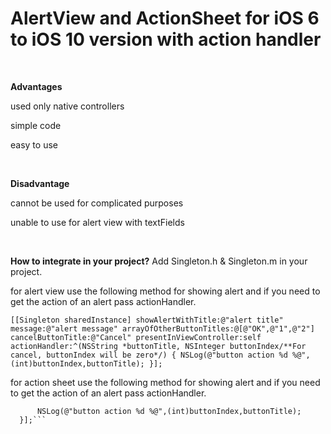 # AlertView and ActionSheet for iOS 6 to iOS 10 version with action handler


<title>AlertView and ActionSheet for iOS 6 to iOS 10 version with action handler</title>

<br>

 <B>Advantages</B>

 used only native controllers

 simple code

 easy to use

<br>

 <B>Disadvantage</B>

 cannot be used for complicated purposes

 unable to use for alert view with textFields

<br>

 <B>How to integrate in your project?</B>
Add Singleton.h & Singleton.m in your project. 

for alert view use the following method for showing alert and if you need to get the action of an alert pass actionHandler.

``[[Singleton sharedInstance] showAlertWithTitle:@"alert title" message:@"alert message" arrayOfOtherButtonTitles:@[@"OK",@"1",@"2"] cancelButtonTitle:@"Cancel" presentInViewController:self actionHandler:^(NSString *buttonTitle, NSInteger buttonIndex/**For cancel, buttonIndex will be zero*/) {
        NSLog(@"button action %d %@",(int)buttonIndex,buttonTitle);
    }];``


for action sheet use the following method for showing alert and if you need to get the action of an alert pass actionHandler.

```[[Singleton sharedInstance] showActionSheetWithTitle:@"action title" arrayOfOtherButtonTitles:@[@"OK"] cancelButtonTitle:@"cancel" presentInViewController:self actionHandler:^(NSString * _Nonnull buttonTitle, NSInteger buttonIndex) {
      NSLog(@"button action %d %@",(int)buttonIndex,buttonTitle);
  }];```

